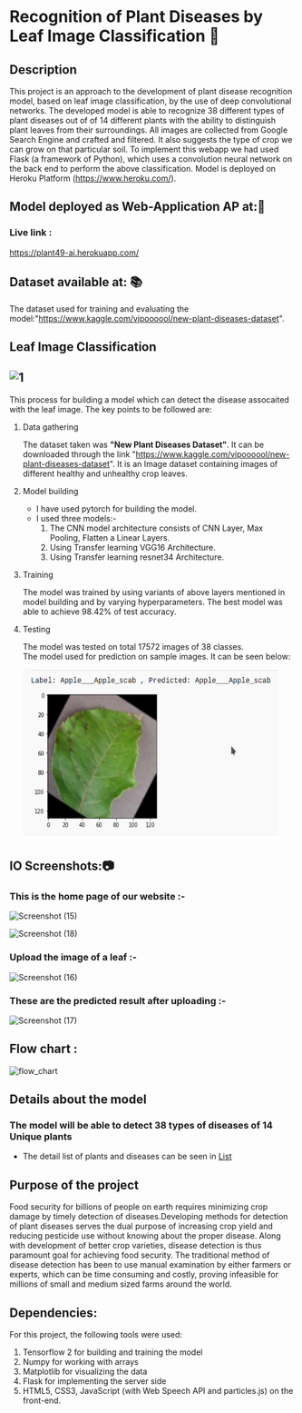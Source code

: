 
# Recognition of Plant Diseases by Leaf Image Classification 🌳

## Description

This project is an approach to the development of plant disease recognition model, based on leaf image classification, by the use of deep convolutional networks. The developed model is able to recognize 38 different types of plant diseases out of of 14 different plants with the ability to distinguish plant leaves from their surroundings.
All images are collected from Google Search Engine and crafted and filtered. It also suggests the type of crop we can grow on that particular soil. To implement this webapp we had used Flask (a framework of Python), which uses a convolution neural network on the back end to perform the above classification. Model is deployed on Heroku Platform (https://www.heroku.com/).

## Model deployed as Web-Application AP at:📳 
### Live link :
 <a href="https://plant49-ai.herokuapp.com/" target="_blank">https://plant49-ai.herokuapp.com/</a>
 
 ## Dataset available at: 📚 <br>
The dataset used for training and evaluating the model:"https://www.kaggle.com/vipoooool/new-plant-diseases-dataset". 

## Leaf Image Classification

##  ![1](https://user-images.githubusercontent.com/91024630/137633089-4a39a20a-93a6-4673-80f2-698a9ccbd7bd.png)


This process for building a model which can detect the disease assocaited with the leaf image. The key points to be followed are:

1. Data gathering

   The dataset taken was **"New Plant Diseases Dataset"**. It can be downloaded through the link "https://www.kaggle.com/vipoooool/new-plant-diseases-dataset". It is an Image dataset containing images of different healthy and unhealthy crop leaves.

2. Model building

   - I have used pytorch for building the model.
   - I used three models:-
     1. The CNN model architecture consists of CNN Layer, Max Pooling, Flatten a Linear Layers.
     2. Using Transfer learning VGG16 Architecture.
     3. Using Transfer learning resnet34 Architecture.

3. Training

   The model was trained by using variants of above layers mentioned in model building and by varying hyperparameters. The best model was able to achieve 98.42% of test accuracy.

4. Testing

   The model was tested on total 17572 images of 38 classes.<br/>
   The model used for prediction on sample images. It can be seen below:
   <!-- <img src="" alt="index1" height="300px"/> -->
   <div>
   <img src="./Assets/out1.png" alt="index2" height="300px" width="450"/>
  


 ## IO Screenshots:📷 <br>
### This is the home page of our website :-
 
  ![Screenshot (15)](https://user-images.githubusercontent.com/91024630/137633110-4d73f6b5-2fd4-40c1-a09a-787f1985a9b6.png)
   
 ![Screenshot (18)](https://user-images.githubusercontent.com/91024630/137633122-dad532a8-7b13-4757-a786-c5b8f452add0.png)
 

### Upload the image of a leaf :-
![Screenshot (16)](https://user-images.githubusercontent.com/91024630/137633124-add39f33-9d5b-4955-86aa-2e27cae43e47.png)

### These are the predicted result after uploading :-
 ![Screenshot (17)](https://user-images.githubusercontent.com/91024630/137633129-9ac60b86-d3c1-4072-94e0-73715940e945.png)



## Flow chart :

![flow_chart](https://user-images.githubusercontent.com/91024630/137632960-2655f040-2d7f-4439-80a2-dbaa21fd5040.jpeg)


## Details about the model

### The model will be able to detect 38 types of diseases of 14 Unique plants

- The detail list of plants and diseases can be seen in [List](Src)

## Purpose of the project
Food security for billions of people on earth requires minimizing crop damage by timely detection of diseases.Developing methods for detection of plant diseases serves the dual purpose of increasing crop yield and reducing pesticide use without knowing about the proper disease. Along with development of better crop varieties, disease detection is thus paramount goal for achieving food security. The traditional method of disease detection has been to use manual examination by either farmers or experts, which can be time consuming and costly, proving infeasible for millions of small and medium sized farms around the world.

## Dependencies:
For this project, the following tools were used:

1. Tensorflow 2 for building and training the model
2. Numpy for working with arrays
3. Matplotlib for visualizing the data
4. Flask for implementing the server side
5. HTML5, CSS3, JavaScript (with Web Speech API and particles.js) on the front-end.



